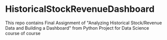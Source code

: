 # HistoricalStockRevenueDashboard

This repo contains Final Assignment of "Analyzing Historical Stock/Revenue Data and Building a Dashboard" from Python Project for Data Science course of course
